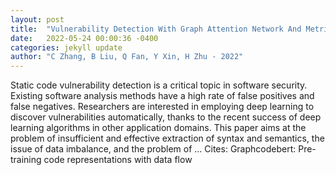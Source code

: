 ```yaml
---
layout: post
title:  "Vulnerability Detection With Graph Attention Network And Metric Learning"
date:   2022-05-24 00:00:36 -0400
categories: jekyll update
author: "C Zhang, B Liu, Q Fan, Y Xin, H Zhu - 2022"
---
```

Static code vulnerability detection is a critical topic in software security. Existing software analysis methods have a high rate of false positives and false negatives. Researchers are interested in employing deep learning to discover vulnerabilities automatically, thanks to the recent success of deep learning algorithms in other application domains. This paper aims at the problem of insufficient and effective extraction of syntax and semantics, the issue of data imbalance, and the problem of … Cites: ‪Graphcodebert: Pre-training code representations with data flow‬
